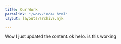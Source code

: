 ```yaml
---
title: Our Work
permalink: "/work/index.html"
layout: layouts/archive.njk

---
```

Wow I just updated the content. ok hello. is this working